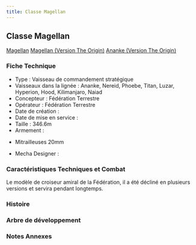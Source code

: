 ```yaml
---
title: Classe Magellan
---
```


Classe Magellan
---------------


[Magellan](javascript:change_image_m('images/stories/saga/msgundam/mechas/magellan.png');) [Magellan (Version The Origin)](javascript:change_image_m('images/stories/saga/origin/mechas/magellan-class.png');) [Ananke (Version The Origin)](javascript:change_image_m('images/stories/saga/origin/mechas/magellan-class-ananke.png');)          


### Fiche Technique


- Type : Vaisseau de commandement stratégique   
- Vaisseaux dans la lignée : Ananke, Nereid, Phoebe, Titan, Luzar, Hyperion, Hood, Kilimanjaro, Naiad  
- Concepteur : Fédération Terrestre  
- Opérateur : Fédération Terrestre   
- Date de création :   
- Date de mise en service :   
- Taille : 346.6m   
- Armement :


* Mitrailleuses 20mm


- Mecha Designer :


### Caractéristiques Techniques et Combat


Le modèle de croiseur amiral de la Fédération, il a été décliné en plusieurs versions et servira pendant longtemps. 


### Histoire


### Arbre de développement


### Notes Annexes

